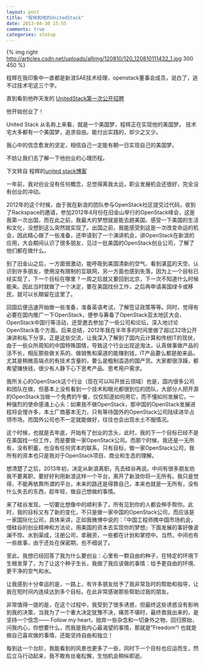 ```yaml
---
layout: post
title: "程辉和他的UnitedStack"
date: 2013-04-30 15:55
comments: true
categories: statup
---
```


{% img right http://articles.csdn.net/uploads/allimg/120810/120_120810111432_1.jpg 300 450 %}

程辉在我印象中一直都是新浪SAE技术经理，openstack董事会成员，说白了，逃不过技术宅这三个字。

直到看到他昨天发的  [UnitedStack第一次公开招聘](http://www.ustack.com/unitedstack-first-recruiment/)

<!-- more -->
他开始创业了！

United Stack 从名称上来看，就是一个美国梦，程辉正在实现他的美国梦。
技术宅大多都有一个美国梦，追求自由。能付出实践的，却少之又少。

我心中的信念愈发的坚定，相信自己一定能有朝一日实现自己的美国梦。

不妨让我们去了解一下他创业的心理历程。

下文转自 程辉的[united stack博客](http://www.ustack.com/why-choose-a-start-up/)

一年前，我对创业没有任何概念，总觉得离我太远，职业发展机会还很好，完全没有创业的冲动。

2012年的这个时候，由于我在新浪的团队参与OpenStack社区提交过代码，收到了Rackspace的邀请，参加2012年4月份在旧金山举行的OpenStack峰会，这是我第一次出国，而在此之前，我最大的梦想就是能去趟美国，感受一下美国的生活和文化，没想到这么突然就实现了。出国之前，我能感受到这是一次改变命运的机会，因此精心做了一些准备，还申请到了一个演讲机会，讲OpenStack在新浪的应用，大会期间认识了很多朋友，见过一批美国的OpenStack创业公司，了解了他们都在做什么。

到了旧金山之后，一方面很激动，能呼吸到美国清新的空气、看到湛蓝的天空、认识到许多朋友，使用没有限制的互联网，另一方面也感到失落，因为上一个目标已经实现了，下一个目标在哪里？一周之后就又要回到北京，下一次不知道什么时候能来。因此当时就做了一个决定，要在美国找份工作，之后再申请美国绿卡或移民，就可以长期留在这里了。

回国后便迅速开始做一些准备，准备英语考试，了解签证政策等等。同时，觉得有必要在国内推广一下OpenStack，便参与筹备了OpenStack亚太地区大会、OpenStack中国行等活动，还受邀去参加了一些公司和论坛，深入地讨论OpenStack各个方面。后来总结，2012年我在半年多的时间里做了超过32场公开演讲和私下分享。正是这些交流，让我深入了解到了国内云计算和传统IT的现状，由于一些众所周知的中国特殊国情，导致这个行业出现逆淘汰，认真做事做产品的活不长，相反那些做关系的、做销售和渠道的能赚到钱，IT产品要么都是舶来品，尤其是稍微高端点的有技术含量的，要么是粗制滥造的国产货。大家都很浮躁，都希望赚快钱，很少有人静下心下思考产品、思考用户需求。

我所关心的OpenStack这个行业（现在可以叫开放云领域）也是，国内很多公司和团队在做，但基本上没有看到一个技术和眼光都很到位的团队，大部分人把开源的OpenStack当做一个免费的午餐，仅仅知道如何用它，而不懂如何发展它。一种强烈的使命感涌上心头：如果我不做OpenStack，那中国的OpenStack发展进程将会慢许多，本土厂商基本无力，只有等待国外的OpenStack公司陆续进华占领市场。而国外公司也不一定就能做好，往往也会出现水土不服情况。

这个时候，也就是去年底，开始有了创业的念头，此时，我的下一个目标已经不是在美国找一份工作，而是要做一家OpenStack公司。而那个时候，我还是一无所有，没有积蓄，也没有任何资本的联系，只有目标，做一家OpenStack公司，我所有的资本也只是我对于OpenStack项目、商业和生态的理解。

想清楚了之后，2013年初，决定从新浪离职，先去硅谷再说。中间有很多朋友劝我不要离职，要好好利用新浪这样一个平台，离开了新浪你将一无所有。我只是觉得，不能再依靠所谓的平台，未来的路还是得靠自己，本来也就是一无所有，没有什么失去的东西，趁年轻，做自己想做的事情。

来了硅谷发现，一切要比想像中的顺利多了，所有见到你的人都会伸手帮你。此时，我的目标又有了新的变化，不只是做一家中国的OpenStack公司，而应该是一家国际化公司，具体来讲，正如我微博中说的：『中国工程师携中国市场机会，借硅谷的创业精神和方法论，用美国的资本去实现你的梦想』下面发展的事好像波澜不惊、水到渠成，注册公司，拿融资，一些都在计划和掌控中。当然，中间也有一些故事，由于还处在保密期，也不细说了。

至此，我想已经回答了我为什么要创业：心里有一颗自由的种子，在特定的环境下生根发芽了，为了让这个种子生长，我做了我应该做的事情：给予更自由的环境、更干净的空气和水。

让我感到十分幸运的是，一路上，有许多朋友给予了我非常及时的帮助和指导，让我在短时间内连续达到多个目标。在此非常感谢那些帮助过我的朋友。

非常值得一提的是，在这个过程中，我受到了很多诱惑，但最终这些诱惑没有影响到我的决策，当我为了一个重大决定犹豫不决，痛苦不堪时，最终救我出来的，是坚持一个信念—— Follow my heart，抛弃一些杂念和一切身外之物，回归原始，问我内心，你想要什么，而我是我内心最渴望的事情，那就是”Freedom”! 也就是做自己喜欢做的事情，还能坚持自由和独立！

每到达一个台阶，我能看到的风景也更多了一些，同时下一个目标也应运而生，然后立马行动起来，我不敢有丝毫松懈，生怕机会稍纵即逝。


